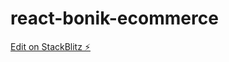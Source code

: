 # react-bonik-ecommerce

[Edit on StackBlitz ⚡️](https://stackblitz.com/edit/stackblitz-starters-quxisz)